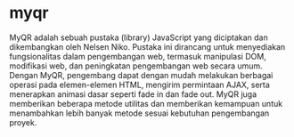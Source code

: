# myqr
MyQR adalah sebuah pustaka (library) JavaScript yang diciptakan dan dikembangkan oleh Nelsen Niko. Pustaka ini dirancang untuk menyediakan fungsionalitas dalam pengembangan web, termasuk manipulasi DOM, modifikasi web, dan peningkatan pengembangan web secara umum. Dengan MyQR, pengembang dapat dengan mudah melakukan berbagai operasi pada elemen-elemen HTML, mengirim permintaan AJAX, serta menerapkan animasi dasar seperti fade in dan fade out. MyQR juga memberikan beberapa metode utilitas dan memberikan kemampuan untuk menambahkan lebih banyak metode sesuai kebutuhan pengembangan proyek.
